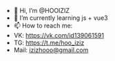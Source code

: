 - 👋 Hi, I’m @HOOIZIZ
- 🌱 I’m currently learning js + vue3
- 📫 How to reach me:
- VK: https://vk.com/id139061591
- TG: https://t.me/hoo_iziz
- Mail: izizhooo@gmail.com
